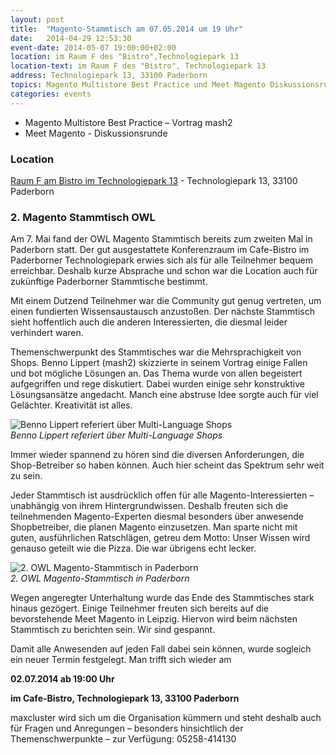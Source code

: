 ```yaml
---
layout: post
title:  "Magento-Stammtisch am 07.05.2014 um 19 Uhr"
date:   2014-04-29 12:53:30
event-date: 2014-05-07 19:00:00+02:00
location: im Raum F des "Bistro",Technologiepark 13
location-text: im Raum F des "Bistro", Technologiepark 13
address: Technologiepark 13, 33100 Paderborn
topics: Magento Multistore Best Practice und Meet Magento Diskussionsrunde
categories: events
---
```


* Magento Multistore Best Practice – Vortrag mash2
* Meet Magento - Diskussionsrunde

### Location

[Raum F am Bistro im Technologiepark 13](http://technologiepark-paderborn.de/) - Technologiepark 13, 33100 Paderborn

### 2. Magento Stammtisch OWL

Am 7. Mai fand der OWL Magento Stammtisch bereits zum zweiten Mal in Paderborn statt.  Der gut ausgestattete Konferenzraum im Cafe-Bistro im Paderborner Technologiepark erwies sich als für alle Teilnehmer bequem erreichbar.  Deshalb kurze Absprache und schon war die Location auch für zukünftige Paderborner Stammtische bestimmt.

Mit einem Dutzend Teilnehmer war die Community gut genug vertreten, um einen fundierten Wissensaustausch anzustoßen.  Der nächste Stammtisch sieht hoffentlich auch die anderen Interessierten, die diesmal leider verhindert waren.

Themenschwerpunkt des Stammtisches war die Mehrsprachigkeit von Shops.  Benno Lippert (mash2) skizzierte in seinem Vortrag einige Fallen und bot mögliche Lösungen an.  Das Thema wurde von allen begeistert aufgegriffen und rege diskutiert.  Dabei wurden einige sehr konstruktive Lösungsansätze angedacht.  Manch eine abstruse Idee sorgte auch für viel Gelächter.  Kreativität ist alles.

![Benno Lippert referiert über Multi-Language Shops](/assets/images/2014-05-07/1.jpg "Benno Lippert referiert über Multi-Language Shops")
<br>
*Benno Lippert referiert über Multi-Language Shops*

Immer wieder spannend zu hören sind die diversen Anforderungen, die Shop-Betreiber so haben können.  Auch hier scheint das Spektrum sehr weit zu sein.

Jeder Stammtisch ist ausdrücklich offen für alle Magento-Interessierten – unabhängig von ihrem Hintergrundwissen.  Deshalb freuten sich die teilnehmenden Magento-Experten diesmal besonders über anwesende Shopbetreiber, die planen Magento einzusetzen.  Man sparte nicht mit guten, ausführlichen Ratschlägen, getreu dem Motto: Unser Wissen wird genauso geteilt wie die Pizza.  Die war übrigens echt lecker.

![2. OWL Magento-Stammtisch in Paderborn](/assets/images/2014-05-07/2.jpg "2. OWL Magento-Stammtisch in Paderborn")
<br>
*2. OWL Magento-Stammtisch in Paderborn*

Wegen angeregter Unterhaltung wurde das Ende des Stammtisches stark hinaus gezögert.  Einige Teilnehmer freuten sich bereits auf die bevorstehende Meet Magento in Leipzig.  Hiervon wird beim nächsten Stammtisch zu berichten sein.  Wir sind gespannt.

Damit alle Anwesenden auf jeden Fall dabei sein können, wurde sogleich ein neuer Termin festgelegt.  Man trifft sich wieder am

**02.07.2014 ab 19:00 Uhr**

**im Cafe-Bistro, Technologiepark 13, 33100 Paderborn**

maxcluster wird sich um die Organisation kümmern und steht deshalb auch für Fragen und Anregungen – besonders hinsichtlich der Themenschwerpunkte – zur Verfügung:  05258-414130